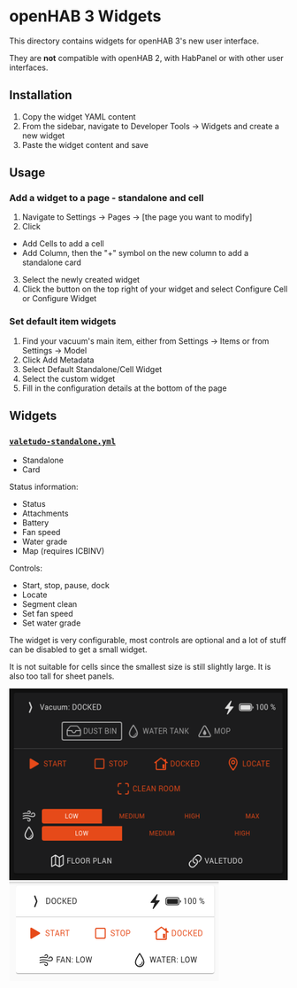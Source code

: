 # openHAB 3 Widgets

This directory contains widgets for openHAB 3's new user interface.

They are **not** compatible with openHAB 2, with HabPanel or with other user interfaces.


## Installation

1. Copy the widget YAML content
2. From the sidebar, navigate to Developer Tools → Widgets and create a new widget
3. Paste the widget content and save


## Usage

### Add a widget to a page - standalone and cell

1. Navigate to Settings → Pages → [the page you want to modify]
2. Click
  - Add Cells to add a cell
  - Add Column, then the "+" symbol on the new column to add a standalone card
3. Select the newly created widget
4. Click the button on the top right of your widget and select Configure Cell or Configure Widget


### Set default item widgets

1. Find your vacuum's main item, either from Settings → Items or from Settings → Model
2. Click Add Metadata
3. Select Default Standalone/Cell Widget
4. Select the custom widget
5. Fill in the configuration details at the bottom of the page


## Widgets

### [`valetudo-standalone.yml`](./valetudo-standalone.yml)

- Standalone
- Card

Status information:

- Status
- Attachments
- Battery
- Fan speed
- Water grade
- Map (requires ICBINV)

Controls:

- Start, stop, pause, dock
- Locate
- Segment clean
- Set fan speed
- Set water grade

The widget is very configurable, most controls are optional and a lot of stuff can be disabled to
get a small widget.

It is not suitable for cells since the smallest size is still slightly large. It is also too tall for
sheet panels.

![](img/valetudo-standalone.png) ![](img/valetudo-standalone-compact.png)

